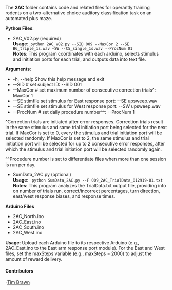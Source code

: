 The **2AC** folder contains code and related files for operantly training rodents on a two-alternative choice auditory classification task on an automated plus maze. 

**Python Files**:   

- 2AC_V02.py (required)      
**Usage**:``` python 2AC_V02.py --SID 009 --MaxCor 2 --SE B6_triple_1s.wav –SW --C5_single_1s.wav --ProcNum 01```  
**Notes**: This program coordinates with each arduino, selects stimulus and initiation ports for each trial, and outputs data into text file.  

**Arguments**:
- -h, --help 			Show this help message and exit
- --SID #			    set subject ID: --SID 001
- --MaxCor #			set maximum number of consecutive correction trials^: MaxCor 1
- --SE stimfile		set stimulus for East response port: --SE upsweep.wav
- --SE stimfile		set stimulus for West response port: --SW upsweep.wav
- --ProcNum #			set daily procedure number^^: --ProcNum 1

^Correction trials are initiated after error responses. Correction trials result in the same stimulus and same trial initiation port being selected for the next trial. If MaxCor is set to 0, every the stimulus and trial initiation port will be selected randomly.  If MaxCor is set to 2, the same stimulus and trial initiation port will be selected for up to 2 consecutive error responses, after which the stimulus and trial initiation port will be selected randomly again.  

^^Procedure number is set to differentiate files when more than one session is run per day.

- SumData_2AC.py (optional)  
**Usage**: ``` python SumData_2AC.py --F 009_2AC_TrialData_012919-01.txt```  
**Notes**: This program analyzes the TrialData.txt output file, providing info on number of trials run, correct/incorrect percentages, turn direction, east/west response biases, and response times.  



**Arduino Files**
- 2AC_North.ino
- 2AC_East.ino
- 2AC_South.ino
- 2AC_West.ino

**Usage**: Upload each Arduino file to its respective Arduino (e.g., 2AC_East.ino to the East arm response port module).  For the East and West files, set the maxSteps variable (e.g., maxSteps = 2000) to adjust the amount of reward delivery.

#### Contributors
-[Tim Brawn](http://www.mit.edu/people/tpbrawn/index.html)

